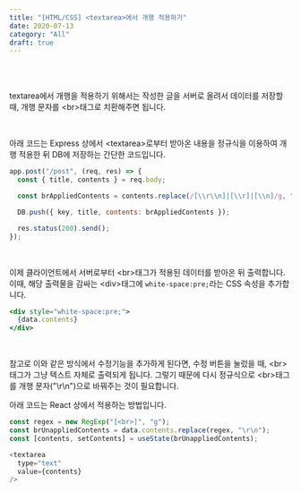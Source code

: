 ```yaml
---
title: "[HTML/CSS] <textarea>에서 개행 적용하기"
date: 2020-07-13
category: "All"
draft: true
---
```


<br><br>

textarea에서 개행을 적용하기 위해서는 작성한 글을 서버로 올려서 데이터를 저장할 때, 개행 문자를 \<br\>태그로 치환해주면 됩니다.  

<br>

아래 코드는 Express 상에서 \<textarea\>로부터 받아온 내용을 정규식을 이용하여 개행 적용한 뒤 DB에 저장하는 간단한 코드입니다.

```javascript
app.post("/post", (req, res) => {
  const { title, contents } = req.body;

  const brAppliedContents = contents.replace(/[\\r\\n]|[\\r]|[\\n]/g, "<br>");

  DB.push({ key, title, contents: brAppliedContents });

  res.status(200).send();
});
```

<br>

이제 클라이언트에서 서버로부터 \<br\>태그가 적용된 데이터를 받아온 뒤 출력합니다.  
이때, 해당 출력물을 감싸는 \<div\>태그에 `white-space:pre;`라는 CSS 속성을 추가합니다.  

```jsx
<div style="white-space:pre;">
  {data.contents}
</div>
```

<br>

참고로 이와 같은 방식에서 수정기능을 추가하게 된다면, 수정 버튼을 눌렀을 때, \<br\>태그가 그냥 텍스트 자체로 출력되게 됩니다. 그렇기 때문에 다시 정규식으로 \<br\>태그를 개행 문자("\r\n")으로 바꿔주는 것이 필요합니다.  
  
아래 코드는 React 상에서 적용하는 방법입니다.

```javascript
const regex = new RegExp("[<br>]", "g");
const brUnappliedContents = data.contents.replace(regex, "\r\n");
const [contents, setContents] = useState(brUnappliedContents);

<textarea
  type="text"
  value={contents}
/>
```

<br><br>
